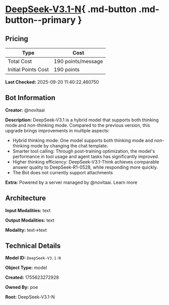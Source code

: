 # [DeepSeek-V3.1-N](https://poe.com/DeepSeek-V3.1-N){ .md-button .md-button--primary }

## Pricing

| Type | Cost |
|------|------|
| Total Cost | 190 points/message |
| Initial Points Cost | 190 points |

**Last Checked:** 2025-09-20 11:40:22.460750


## Bot Information

**Creator:** @novitaai

**Description:** DeepSeek-V3.1 is a hybrid model that supports both thinking mode and non-thinking mode. Compared to the previous version, this upgrade brings improvements in multiple aspects:

- Hybrid thinking mode: One model supports both thinking mode and non-thinking mode by changing the chat template.
- Smarter tool calling: Through post-training optimization, the model's performance in tool usage and agent tasks has significantly improved.
- Higher thinking efficiency: DeepSeek-V3.1-Think achieves comparable answer quality to DeepSeek-R1-0528, while responding more quickly.
- The Bot does not currently support attachments

**Extra:** Powered by a server managed by @novitaai. Learn more


## Architecture

**Input Modalities:** text

**Output Modalities:** text

**Modality:** text->text


## Technical Details

**Model ID:** `DeepSeek-V3.1-N`

**Object Type:** model

**Created:** 1755623272928

**Owned By:** poe

**Root:** DeepSeek-V3.1-N
